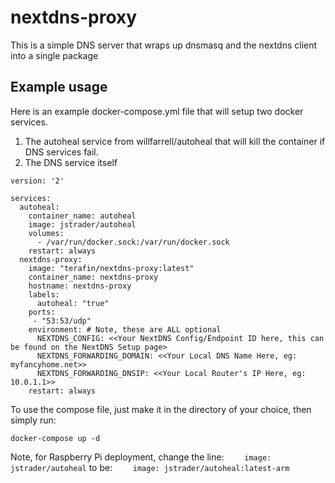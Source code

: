 # nextdns-proxy

This is a simple DNS server that wraps up dnsmasq and the nextdns client into a single package

## Example usage

Here is an example docker-compose.yml file that will setup two docker services.

1. The autoheal service from willfarrell/autoheal that will kill the container if DNS services fail.
2. The DNS service itself

```
version: '2'

services:
  autoheal:
    container_name: autoheal
    image: jstrader/autoheal
    volumes:
      - /var/run/docker.sock:/var/run/docker.sock
    restart: always
  nextdns-proxy:
    image: "terafin/nextdns-proxy:latest"
    container_name: nextdns-proxy
    hostname: nextdns-proxy
    labels:
      autoheal: "true"
    ports:
     - "53:53/udp"
    environment: # Note, these are ALL optional
      NEXTDNS_CONFIG: <<Your NextDNS Config/Endpoint ID here, this can be found on the NextDNS Setup page>
      NEXTDNS_FORWARDING_DOMAIN: <<Your Local DNS Name Here, eg: myfancyhome.net>>
      NEXTDNS_FORWARDING_DNSIP: <<Your Local Router's IP Here, eg: 10.0.1.1>>
    restart: always
```

To use the compose file, just make it in the directory of your choice, then simply run:

`docker-compose up -d`

Note, for Raspberry Pi deployment, change the line:
`    image: jstrader/autoheal`
to be:
`    image: jstrader/autoheal:latest-arm`

